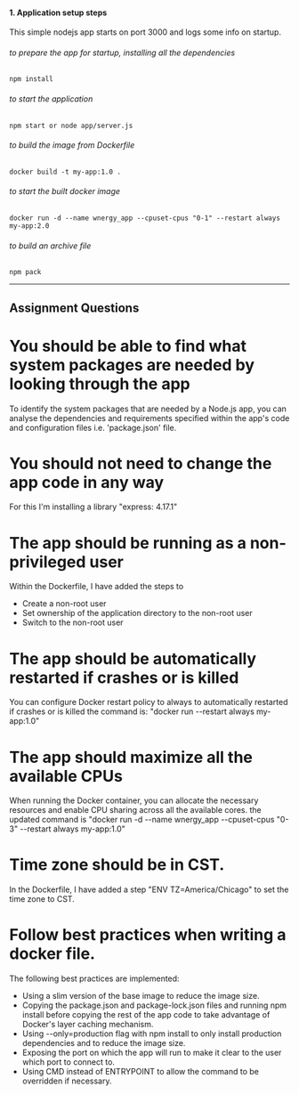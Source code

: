 #### 1. Application setup steps

This simple nodejs app starts on port 3000 and logs some info on startup.

###### to prepare the app for startup, installing all the dependencies 
    
    npm install

###### to start the application

    npm start or node app/server.js

###### to build the image from Dockerfile

    docker build -t my-app:1.0 .

###### to start the built docker image

    docker run -d --name wnergy_app --cpuset-cpus "0-1" --restart always my-app:2.0

###### to build an archive file

    npm pack


------------------------------------------------------------------------------------------------------------------------------------------------------------------------------

## Assignment Questions

# You should be able to find what system packages are needed by looking through the app
To identify the system packages that are needed by a Node.js app, you can analyse the dependencies and requirements specified within the app's code and configuration files i.e. 'package.json' file. 

# You should not need to change the app code in any way
For this I'm installing a library "express: 4.17.1"

# The app should be running as a non-privileged user
Within the Dockerfile, I have added the steps to 
- Create a non-root user
- Set ownership of the application directory to the non-root user
- Switch to the non-root user

# The app should be automatically restarted if crashes or is killed
You can configure Docker restart policy to always to automatically restarted if crashes or is killed
the command is: "docker run --restart always my-app:1.0"

# The app should maximize all the available CPUs
When running the Docker container, you can allocate the necessary resources and enable CPU sharing across all the available cores.
the updated command is "docker run -d --name wnergy_app --cpuset-cpus "0-3" --restart always my-app:1.0"

# Time zone should be in CST.
In the Dockerfile, I have added a step "ENV TZ=America/Chicago" to set the time zone to CST.

# Follow best practices when writing a docker file.
The following best practices are implemented:
- Using a slim version of the base image to reduce the image size.
- Copying the package.json and package-lock.json files and running npm install before copying the rest of the app code to take advantage of Docker's layer caching mechanism.
- Using --only=production flag with npm install to only install production dependencies and to reduce the image size.
- Exposing the port on which the app will run to make it clear to the user which port to connect to.
- Using CMD instead of ENTRYPOINT to allow the command to be overridden if necessary.


